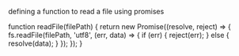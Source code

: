 defining a function to read a file using promises

function readFile(filePath) {
return new Promise((resolve, reject) => {
fs.readFile(filePath, 'utf8', (err, data) => {
if (err) {
reject(err);
} else {
resolve(data);
}
});
});
}